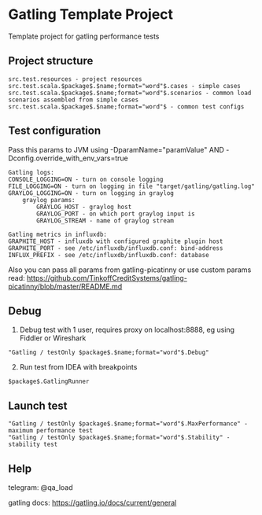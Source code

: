 # Gatling Template Project

Template project for gatling performance tests


## Project structure

```
src.test.resources - project resources
src.test.scala.$package$.$name;format="word"$.cases - simple cases
src.test.scala.$package$.$name;format="word"$.scenarios - common load scenarios assembled from simple cases
src.test.scala.$package$.$name;format="word"$ - common test configs
```

## Test configuration

Pass this params to JVM using -DparamName="paramValue" AND -Dconfig.override_with_env_vars=true

```
Gatling logs:
CONSOLE_LOGGING=ON - turn on console logging
FILE_LOGGING=ON - turn on logging in file "target/gatling/gatling.log"
GRAYLOG_LOGGING=ON - turn on logging in graylog
    graylog params:
        GRAYLOG_HOST - graylog host
        GRAYLOG_PORT - on which port graylog input is
        GRAYLOG_STREAM - name of graylog stream

Gatling metrics in influxdb:
GRAPHITE_HOST - influxdb with configured graphite plugin host
GRAPHITE_PORT - see /etc/influxdb/influxdb.conf: bind-address
INFLUX_PREFIX - see /etc/influxdb/influxdb.conf: database
```

Also you can pass all params from gatling-picatinny or use custom params
read: https://github.com/TinkoffCreditSystems/gatling-picatinny/blob/master/README.md

## Debug

1. Debug test with 1 user, requires proxy on localhost:8888, eg using Fiddler or Wireshark

```
"Gatling / testOnly $package$.$name;format="word"$.Debug"
```

2. Run test from IDEA with breakpoints

```
$package$.GatlingRunner
```

## Launch test

```
"Gatling / testOnly $package$.$name;format="word"$.MaxPerformance" - maximum performance test
"Gatling / testOnly $package$.$name;format="word"$.Stability" - stability test
```

## Help

telegram: @qa_load

gatling docs: https://gatling.io/docs/current/general